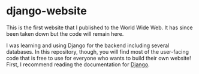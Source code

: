 # django-website
This is the first website that I published to the World Wide Web. It has since been taken down but the code will remain here. 

I was learning and using Django for the backend including several databases. In this repository, though, you will find most of the user-facing code that is free to use for everyone who wants to build their own website! First, I recommend reading the documentation for [Django](https://docs.djangoproject.com/en/4.0/).
